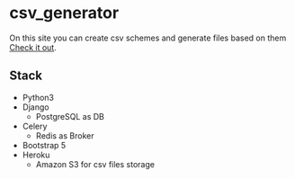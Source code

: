 # csv_generator
On this site you can create csv schemes and generate files based on them<br>
[Check it out](https://myfakecsv.herokuapp.com/).
## Stack
- Python3
- Django
  - PostgreSQL as DB
- Celery
  - Redis as Broker
- Bootstrap 5
- Heroku
  - Amazon S3 for csv files storage
